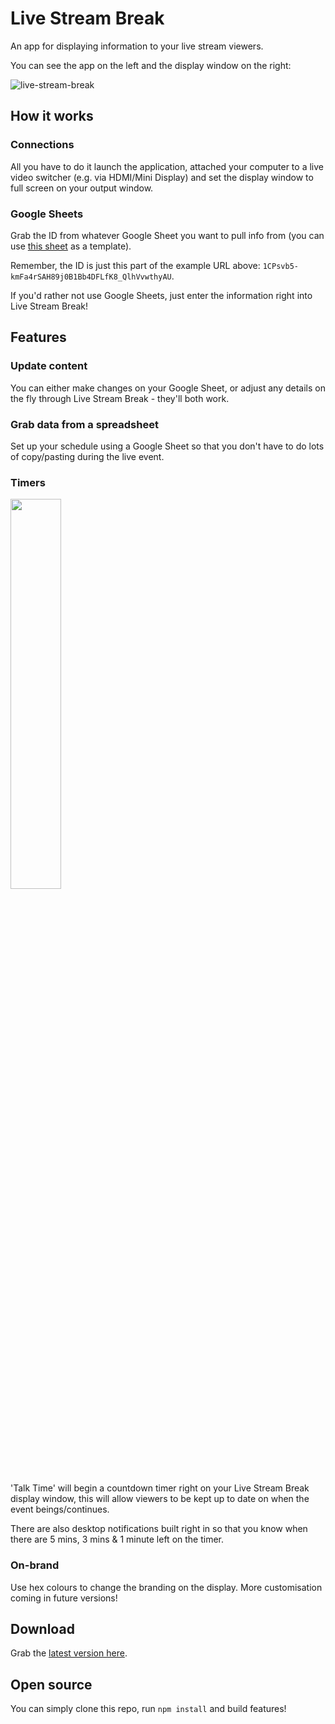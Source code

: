 # Live Stream Break
An app for displaying information to your live stream viewers.

You can see the app on the left and the display window on the right:

![live-stream-break](https://github.com/iamjohnbarker/live-stream-break/raw/master/assets/live-stream-break.jpg "Live Stream Break")

## How it works
### Connections
All you have to do it launch the application, attached your computer to a live video switcher (e.g. via HDMI/Mini Display) and set the display window to full screen on your output window.

### Google Sheets
Grab the ID from whatever Google Sheet you want to pull info from (you can use [this sheet](https://docs.google.com/spreadsheets/d/1CPsvb5-kmFa4rSAH89j0B1Bb4DFLfK8_QlhVvwthyAU/edit?usp=sharing) as a template). 

Remember, the ID is just this part of the example URL above: `1CPsvb5-kmFa4rSAH89j0B1Bb4DFLfK8_QlhVvwthyAU`.

If you'd rather not use Google Sheets, just enter the information right into Live Stream Break!

## Features

### Update content
You can either make changes on your Google Sheet, or adjust any details on the fly through Live Stream Break - they'll both work.

### Grab data from a spreadsheet
Set up your schedule using a Google Sheet so that you don't have to do lots of copy/pasting during the live event.

### Timers
<img src="https://github.com/iamjohnbarker/live-stream-break/raw/master/assets/notification-example.jpg" width="40%">

'Talk Time' will begin a countdown timer right on your Live Stream Break display window, this will allow viewers to be kept up to date on when the event beings/continues.

There are also desktop notifications built right in so that you know when there are 5 mins, 3 mins & 1 minute left on the timer.

### On-brand
Use hex colours to change the branding on the display. More customisation coming in future versions!

## Download
Grab the [latest version here](https://github.com/iamjohnbarker/live-stream-break/tree/master/releases).

## Open source
You can simply clone this repo, run `npm install` and build features!
